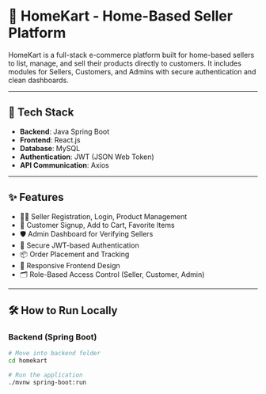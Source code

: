 # 🛒 HomeKart - Home-Based Seller Platform

HomeKart is a full-stack e-commerce platform built for home-based sellers to list, manage, and sell their products directly to customers. It includes modules for Sellers, Customers, and Admins with secure authentication and clean dashboards.

---

## 🚀 Tech Stack

- **Backend**: Java Spring Boot
- **Frontend**: React.js
- **Database**: MySQL
- **Authentication**: JWT (JSON Web Token)
- **API Communication**: Axios

---

## ✨ Features

- 👩‍💼 Seller Registration, Login, Product Management
- 🛒 Customer Signup, Add to Cart, Favorite Items
- 🛡️ Admin Dashboard for Verifying Sellers
- 🔐 Secure JWT-based Authentication
- 📦 Order Placement and Tracking
- 📱 Responsive Frontend Design
- 🗂️ Role-Based Access Control (Seller, Customer, Admin)

---

## 🛠️ How to Run Locally

### Backend (Spring Boot)

```bash
# Move into backend folder
cd homekart

# Run the application
./mvnw spring-boot:run
